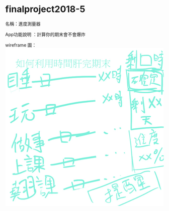 # finalproject2018-5
名稱：進度測量器

App功能說明 ：計算你的期末會不會爆炸

wireframe 圖： 
![image](https://github.com/jlin0981/finalproject2018-5/blob/master/wireframe%E6%9C%9F%E6%9C%AB%E4%BD%9C%E6%A5%ADI-%E4%BC%81%E5%8A%83.jpg)

